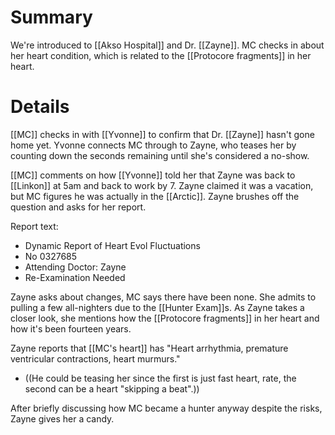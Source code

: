 # Summary

We're introduced to [[Akso Hospital]] and Dr. [[Zayne]]. MC checks in about her heart condition, which is related to the [[Protocore fragments]] in her heart.

# Details

[[MC]] checks in with [[Yvonne]] to confirm that Dr. [[Zayne]] hasn't gone home yet. Yvonne connects MC through to Zayne, who teases her by counting down the seconds remaining until she's considered a no-show.

[[MC]] comments on how [[Yvonne]] told her that Zayne was back to [[Linkon]] at 5am and back to work by 7. Zayne claimed it was a vacation, but MC figures he was actually in the [[Arctic]]. Zayne brushes off the question and asks for her report.

Report text:
* Dynamic Report of Heart Evol Fluctuations
* No 0327685
* Attending Doctor: Zayne
* Re-Examination Needed

Zayne asks about changes, MC says there have been none. She admits to pulling a few all-nighters due to the [[Hunter Exam]]s. As Zayne takes a closer look, she mentions how the [[Protocore fragments]] in her heart and how it's been fourteen years.

Zayne reports that [[MC's heart]] has "Heart arrhythmia, premature ventricular contractions, heart murmurs."
* ((He could be teasing her since the first is just fast heart, rate, the second can be a heart "skipping a beat".))

After briefly discussing how MC became a hunter anyway despite the risks, Zayne gives her a candy.